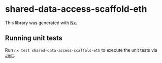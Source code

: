 # shared-data-access-scaffold-eth

This library was generated with [Nx](https://nx.dev).

## Running unit tests

Run `nx test shared-data-access-scaffold-eth` to execute the unit tests via [Jest](https://jestjs.io).
